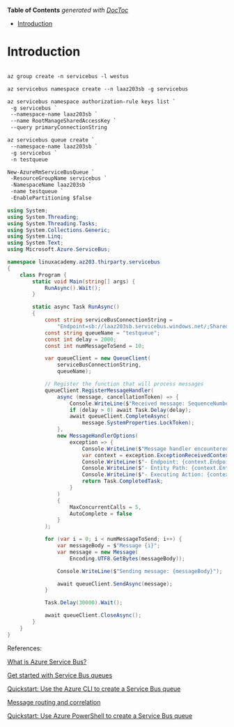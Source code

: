 <!-- START doctoc generated TOC please keep comment here to allow auto update -->
<!-- DON'T EDIT THIS SECTION, INSTEAD RE-RUN doctoc TO UPDATE -->
**Table of Contents**  *generated with [DocToc](https://github.com/thlorenz/doctoc)*

- [Introduction](#introduction)

<!-- END doctoc generated TOC please keep comment here to allow auto update -->

# Introduction

```ps

az group create -n servicebus -l westus

az servicebus namespace create --n laaz203sb -g servicebus

az servicebus namespace authorization-rule keys list `
 -g servicebus `
 --namespace-name laaz203sb `
 --name RootManageSharedAccessKey `
 --query primaryConnectionString

az servicebus queue create `
 --namespace-name laaz203sb `
 -g servicebus `
 -n testqueue

New-AzureRmServiceBusQueue `
 -ResourceGroupName servicebus `
 -NamespaceName laaz203sb `
 -name testqueue `
 -EnablePartitioning $false

```

```C#
using System;
using System.Threading;
using System.Threading.Tasks;
using System.Collections.Generic;
using System.Linq;
using System.Text;
using Microsoft.Azure.ServiceBus;

namespace linuxacademy.az203.thirparty.servicebus
{
    class Program {
        static void Main(string[] args) {
            RunAsync().Wait();
        }

        static async Task RunAsync()
        {
            const string serviceBusConnectionString = 
                "Endpoint=sb://laaz203sb.servicebus.windows.net/;SharedAccessKeyName=RootManageSharedAccessKey;SharedAccessKey=QaWhbl9Qq6JiFCSXalz3YAgeSdsoc00hAdKIxBYkvyE=";
            const string queueName = "testqueue";
            const int delay = 2000;
            const int numMessageToSend = 10;

            var queueClient = new QueueClient(
                serviceBusConnectionString, 
                queueName);

            // Register the function that will process messages
            queueClient.RegisterMessageHandler(
                async (message, cancellationToken) => {
                    Console.WriteLine($"Received message: SequenceNumber:{message.SystemProperties.SequenceNumber} Body:{Encoding.UTF8.GetString(message.Body)}");
                    if (delay > 0) await Task.Delay(delay);
                    await queueClient.CompleteAsync(
                        message.SystemProperties.LockToken);
                },
                new MessageHandlerOptions(
                    exception => {
                        Console.WriteLine($"Message handler encountered an exception {exception.Exception}.");
                        var context = exception.ExceptionReceivedContext;
                        Console.WriteLine($"- Endpoint: {context.Endpoint}");
                        Console.WriteLine($"- Entity Path: {context.EntityPath}");
                        Console.WriteLine($"- Executing Action: {context.Action}");
                        return Task.CompletedTask;
                    }
                )
                {
                    MaxConcurrentCalls = 5,
                    AutoComplete = false
                }
            );

            for (var i = 0; i < numMessageToSend; i++) {
                var messageBody = $"Message {i}";
                var message = new Message(
                    Encoding.UTF8.GetBytes(messageBody));

                Console.WriteLine($"Sending message: {messageBody}");

                await queueClient.SendAsync(message);
            }

            Task.Delay(30000).Wait();

            await queueClient.CloseAsync();
        }
    }
}
```

References:

[What is Azure Service Bus?](https://docs.microsoft.com/en-us/azure/service-bus-messaging/service-bus-messaging-overview)

[Get started with Service Bus queues](https://docs.microsoft.com/en-us/azure/service-bus-messaging/service-bus-dotnet-get-started-with-queues)

[Quickstart: Use the Azure CLI to create a Service Bus queue](https://docs.microsoft.com/en-us/azure/service-bus-messaging/service-bus-quickstart-cli)

[Message routing and correlation](https://docs.microsoft.com/en-us/azure/service-bus-messaging/service-bus-messages-payloads?#message-routing-and-correlation)

[Quickstart: Use Azure PowerShell to create a Service Bus queue](https://docs.microsoft.com/en-us/azure/service-bus-messaging/service-bus-quickstart-powershell)
